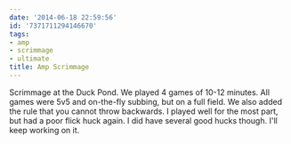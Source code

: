 ```yaml
---
date: '2014-06-18 22:59:56'
id: '7371711294146670'
tags:
- amp
- scrimmage
- ultimate
title: Amp Scrimmage
---
```


Scrimmage at the Duck Pond. We played 4 games of 10-12 minutes. All games were 5v5 and on-the-fly subbing, but on a full field. We also added the rule that you cannot throw backwards. I played well for the most part, but had a poor flick huck again. I did have several good hucks though. I'll keep working on it.
